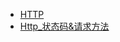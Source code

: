 * [HTTP](./Content/Article/计算机基础/Http/HTTP.md)
* [Http_状态码&请求方法](./Content/Article/计算机基础/Http/Http_状态码&请求方法.md)